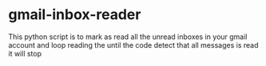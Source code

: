 # gmail-inbox-reader
This python script is to mark as read all the unread inboxes in your gmail account and loop reading the until the code detect that all messages is read it will stop
